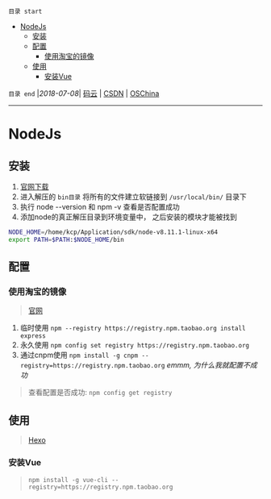 `目录 start`
 
- [NodeJs](#nodejs)
    - [安装](#安装)
    - [配置](#配置)
        - [使用淘宝的镜像](#使用淘宝的镜像)
    - [使用](#使用)
        - [安装Vue](#安装vue)

`目录 end` |_2018-07-08_| [码云](https://gitee.com/gin9) | [CSDN](http://blog.csdn.net/kcp606) | [OSChina](https://my.oschina.net/kcp1104)
****************************************
# NodeJs

## 安装
1. [官网下载](https://nodejs.org/en/)
2. 进入解压的 `bin目录` 将所有的文件建立软链接到 `/usr/local/bin/` 目录下
3. 执行 node --version 和 npm -v 查看是否配置成功
4. 添加node的真正解压目录到环境变量中， 之后安装的模块才能被找到
```sh
NODE_HOME=/home/kcp/Application/sdk/node-v8.11.1-linux-x64
export PATH=$PATH:$NODE_HOME/bin
```

## 配置
### 使用淘宝的镜像
> [官网](http://npm.taobao.org/)

1. 临时使用 `npm --registry https://registry.npm.taobao.org install express`
2. 永久使用 `npm config set registry https://registry.npm.taobao.org`
3. 通过cnpm使用 `npm install -g cnpm --registry=https://registry.npm.taobao.org` _emmm, 为什么我就配置不成功_

> 查看配置是否成功: `npm config get registry`

## 使用

> [Hexo](/Skills/View/Hexo.md)


### 安装Vue
> `npm install -g vue-cli --registry=https://registry.npm.taobao.org`


